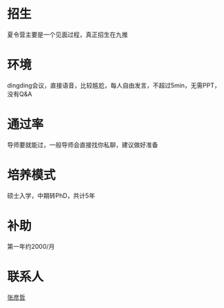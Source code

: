 # 招生
夏令营主要是一个见面过程，真正招生在九推

# 环境
dingding会议，直接语音，比较尴尬，每人自由发言，不超过5min，无需PPT，没有Q&A

# 通过率
导师要就能过，一般导师会直接找你私聊，建议做好准备

# 培养模式
硕士入学，中期转PhD，共计5年

# 补助
第一年约2000/月

# 联系人
[张彦哲](https://www.linkedin.com/in/sean-peldom-zhang-803108200/)
